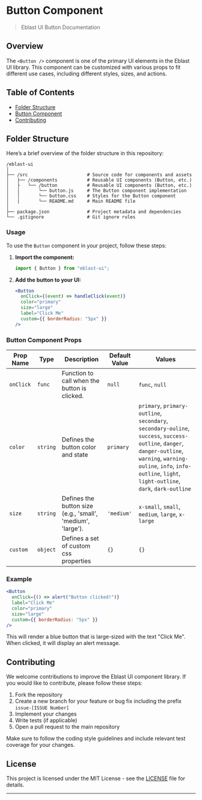 # Button Component

> Eblast UI Button Documentation

## Overview

The `<Button />` component is one of the primary UI elements in the Eblast UI library. This component can be customized with various props to fit different use cases, including different styles, sizes, and actions.

## Table of Contents

- [Folder Structure](#folder-structure)
- [Button Component](#button-component)
- [Contributing](#contributing)

## Folder Structure

Here’s a brief overview of the folder structure in this repository:

```
/eblast-ui
│
├── /src                      # Source code for components and assets
│   ├── /components           # Reusable UI components (Button, etc.)
│   ├   └── /button           # Reusable UI components (Button, etc.)
│   │       └── button.js     # The Button component implementation
│   │       └── button.css    # Styles for the Button component
│   |       └── README.md     # Main README file
│
├── package.json              # Project metadata and dependencies
└── .gitignore                # Git ignore rules
```

### Usage

To use the `Button` component in your project, follow these steps:

1. **Import the component:**

   ```javascript
   import { Button } from "eblast-ui";
   ```

2. **Add the button to your UI:**

   ```jsx
   <Button
     onClick={(event) => handleClick(event)}
     color="primary"
     size="large"
     label="Click Me"
     custom={{ borderRadius: "5px" }}
   />
   ```

### Button Component Props

| Prop Name | Type     | Description                                                 | Default Value | Values                                                                                                                                                                                                                         |
| --------- | -------- | ----------------------------------------------------------- | ------------- | ------------------------------------------------------------------------------------------------------------------------------------------------------------------------------------------------------------------------------ |
| `onClick` | `func`   | Function to call when the button is clicked.                | `null`        | `func`, `null`                                                                                                                                                                                                                 |
| `color`   | `string` | Defines the button color and state                          | `primary`     | `primary`, `primary-outline`, `secondary`, `secondary-ouline`, `success`, `success-outline`, `danger`, `danger-outline`, `warning`, `warning-ouline`, `info`, `info-outline`, `light`, `light-outline`, `dark`, `dark-outline` |
| `size`    | `string` | Defines the button size (e.g., 'small', 'medium', 'large'). | `'medium'`    | `x-small`, `small`, `medium`, `large`, `x-large`                                                                                                                                                                               |
| `custom`  | `object` | Defines a set of custom css properties                      | `{}`          | `{}`                                                                                                                                                                                                                           |

### Example

```jsx
<Button
  onClick={() => alert("Button clicked!")}
  label="Click Me"
  color="primary"
  size="large"
  custom={{ borderRadius: "5px" }}
/>
```

This will render a blue button that is large-sized with the text "Click Me". When clicked, it will display an alert message.

## Contributing

We welcome contributions to improve the Eblast UI component library. If you would like to contribute, please follow these steps:

1. Fork the repository
2. Create a new branch for your feature or bug fix including the prefix `issue-[ISSUE Number]`
3. Implement your changes
4. Write tests (if applicable)
5. Open a pull request to the main repository

Make sure to follow the coding style guidelines and include relevant test coverage for your changes.

## License

This project is licensed under the MIT License - see the [LICENSE](LICENSE) file for details.

---
